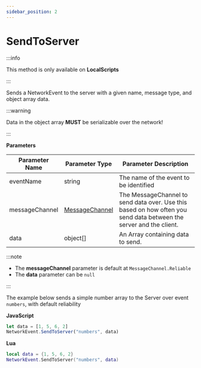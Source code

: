 ```yaml
---
sidebar_position: 2
---
```


# SendToServer

:::info

This method is only available on **LocalScripts**

:::

Sends a NetworkEvent to the server with a given name, message type, and object array data.

:::warning

Data in the object array **MUST** be serializable over the network!

:::

**Parameters**

Parameter Name | Parameter Type | Parameter Description
--- | --- | ---
eventName | string | The name of the event to be identified
messageChannel | [MessageChannel](../messagechannel) | The MessageChannel to send data over. Use this based on how often you send data between the server and the client.
data | object[] | An Array containing data to send.

:::note

+ The **messageChannel** parameter is default at `MessageChannel.Reliable`
+ The **data** parameter can be `null`

:::

The example below sends a simple number array to the Server over event `numbers`, with default reliability

**JavaScript**
```js
let data = [1, 5, 6, 2]
NetworkEvent.SendToServer("numbers", data)
```

**Lua**
```lua
local data = {1, 5, 6, 2}
NetworkEvent.SendToServer("numbers", data)
```